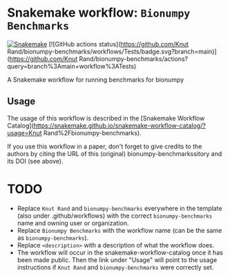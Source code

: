 # Snakemake workflow: `Bionumpy Benchmarks`

[![Snakemake](https://img.shields.io/badge/snakemake-≥6.3.0-brightgreen.svg)](https://snakemake.github.io)
[![GitHub actions status](https://github.com/Knut Rand/bionumpy-benchmarks/workflows/Tests/badge.svg?branch=main)](https://github.com/Knut Rand/bionumpy-benchmarks/actions?query=branch%3Amain+workflow%3ATests)


A Snakemake workflow for running benchmarks for bionumpy


## Usage

The usage of this workflow is described in the [Snakemake Workflow Catalog](https://snakemake.github.io/snakemake-workflow-catalog/?usage=Knut Rand%2Fbionumpy-benchmarks).

If you use this workflow in a paper, don't forget to give credits to the authors by citing the URL of this (original) bionumpy-benchmarkssitory and its DOI (see above).

# TODO

* Replace `Knut Rand` and `bionumpy-benchmarks` everywhere in the template (also under .github/workflows) with the correct `bionumpy-benchmarks` name and owning user or organization.
* Replace `Bionumpy Benchmarks` with the workflow name (can be the same as `bionumpy-benchmarks`).
* Replace `<description>` with a description of what the workflow does.
* The workflow will occur in the snakemake-workflow-catalog once it has been made public. Then the link under "Usage" will point to the usage instructions if `Knut Rand` and `bionumpy-benchmarks` were correctly set.